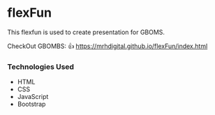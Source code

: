 # flexFun

This flexfun is used to create presentation for GBOMS. 


CheckOut GBOMBS: 👍  https://mrhdigital.github.io/flexFun/index.html

### Technologies Used
- HTML
- CSS
- JavaScript
- Bootstrap